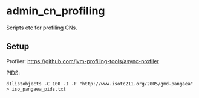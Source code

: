 # admin_cn_profiling

Scripts etc for profiling CNs.


## Setup

Profiler: https://github.com/jvm-profiling-tools/async-profiler

PIDS:

```
d1listobjects -C 100 -I -F "http://www.isotc211.org/2005/gmd-pangaea" > iso_pangaea_pids.txt
```
